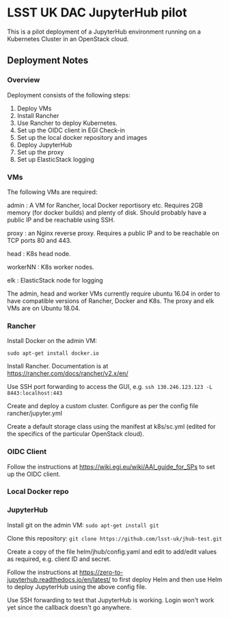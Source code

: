 # LSST UK DAC JupyterHub pilot

This is a pilot deployment of a JupyterHub environment running on a Kubernetes Cluster in an OpenStack cloud. 

## Deployment Notes

### Overview

Deployment consists of the following steps:

1. Deploy VMs
2. Install Rancher
3. Use Rancher to deploy Kubernetes.
4. Set up the OIDC client in EGI Check-in
5. Set up the local docker repository and images
6. Deploy JupyterHub
7. Set up the proxy
8. Set up ElasticStack logging

### VMs

The following VMs are required:

admin
: A VM for Rancher, local Docker reportisory etc. Requires 2GB memory (for docker builds) and plenty of disk. Should probably have a public IP and be reachable using SSH.

proxy
: an Nginx reverse proxy. Requires a public IP and to be reachable on TCP ports 80 and 443.

head
: K8s head node.

workerNN
: K8s worker nodes.

elk
: ElasticStack node for logging

The admin, head and worker VMs currently require ubuntu 16.04 in order to have compatible versions of Rancher, Docker and K8s. The proxy and elk VMs are on Ubuntu 18.04.

### Rancher

Install Docker on the admin VM:

```
sudo apt-get install docker.io
```

Install Rancher. Documentation is at https://rancher.com/docs/rancher/v2.x/en/

Use SSH port forwarding to access the GUI, e.g. `ssh 130.246.123.123 -L 8443:localhost:443`

Create and deploy a custom cluster. Configure as per the config file rancher/jupyter.yml

Create a default storage class using the manifest at k8s/sc.yml (edited for the specifics of the particular OpenStack cloud). 

### OIDC Client

Follow the instructions at https://wiki.egi.eu/wiki/AAI_guide_for_SPs to set up the OIDC client.

### Local Docker repo



### JupyterHub

Install git on the admin VM: `sudo apt-get install git`

Clone this repository: `git clone https://github.com/lsst-uk/jhub-test.git`

Create a copy of the file helm/jhub/config.yaml and edit to add/edit values as required, e.g. client ID and secret.

Follow the instructions at https://zero-to-jupyterhub.readthedocs.io/en/latest/ to first deploy Helm and then use Helm to deploy JupyterHub using the above config file.

Use SSH forwarding to test that JupyterHub is working. Login won't work yet since the callback doesn't go anywhere.


